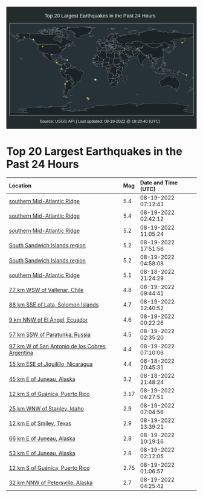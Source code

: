 ![Map](./map.png)

# Top 20 Largest Earthquakes in the Past 24 Hours

| Location | Mag | Date and Time (UTC) |
|:---|:---|:---|
| [southern Mid-Atlantic Ridge](https://earthquake.usgs.gov/earthquakes/eventpage/us6000ic29) | 5.4 | 08-19-2022 07:12:43 |
| [southern Mid-Atlantic Ridge](https://earthquake.usgs.gov/earthquakes/eventpage/us6000ic0i) | 5.4 | 08-19-2022 02:42:12 |
| [southern Mid-Atlantic Ridge](https://earthquake.usgs.gov/earthquakes/eventpage/us6000ic2r) | 5.2 | 08-19-2022 11:05:24 |
| [South Sandwich Islands region](https://earthquake.usgs.gov/earthquakes/eventpage/us6000ic6u) | 5.2 | 08-19-2022 17:51:56 |
| [South Sandwich Islands region](https://earthquake.usgs.gov/earthquakes/eventpage/us6000ic18) | 5.2 | 08-19-2022 04:58:08 |
| [southern Mid-Atlantic Ridge](https://earthquake.usgs.gov/earthquakes/eventpage/us6000ibyx) | 5.1 | 08-18-2022 21:24:29 |
| [77 km WSW of Vallenar, Chile](https://earthquake.usgs.gov/earthquakes/eventpage/us6000ic2i) | 4.8 | 08-19-2022 09:44:41 |
| [88 km SSE of Lata, Solomon Islands](https://earthquake.usgs.gov/earthquakes/eventpage/us6000ic31) | 4.7 | 08-19-2022 12:40:52 |
| [9 km NNW of El Ángel, Ecuador](https://earthquake.usgs.gov/earthquakes/eventpage/us6000ibzn) | 4.6 | 08-19-2022 00:22:26 |
| [57 km SSW of Paratunka, Russia](https://earthquake.usgs.gov/earthquakes/eventpage/us6000ic0h) | 4.5 | 08-19-2022 02:35:20 |
| [97 km W of San Antonio de los Cobres, Argentina](https://earthquake.usgs.gov/earthquakes/eventpage/us6000ic25) | 4.4 | 08-19-2022 07:10:06 |
| [15 km ESE of Jiquilillo, Nicaragua](https://earthquake.usgs.gov/earthquakes/eventpage/us6000ibym) | 4.4 | 08-18-2022 20:45:31 |
| [45 km E of Juneau, Alaska](https://earthquake.usgs.gov/earthquakes/eventpage/us6000ibz0) | 3.2 | 08-18-2022 21:48:24 |
| [12 km S of Guánica, Puerto Rico](https://earthquake.usgs.gov/earthquakes/eventpage/pr71366963) | 3.17 | 08-19-2022 04:27:51 |
| [25 km WNW of Stanley, Idaho](https://earthquake.usgs.gov/earthquakes/eventpage/us6000ic23) | 2.9 | 08-19-2022 07:04:56 |
| [12 km E of Smiley, Texas](https://earthquake.usgs.gov/earthquakes/eventpage/tx2022qfgt) | 2.9 | 08-19-2022 13:39:21 |
| [66 km E of Juneau, Alaska](https://earthquake.usgs.gov/earthquakes/eventpage/ak022am77lz5) | 2.8 | 08-19-2022 10:19:16 |
| [53 km E of Juneau, Alaska](https://earthquake.usgs.gov/earthquakes/eventpage/ak022am2emm0) | 2.8 | 08-19-2022 02:12:05 |
| [12 km S of Guánica, Puerto Rico](https://earthquake.usgs.gov/earthquakes/eventpage/pr71366923) | 2.75 | 08-19-2022 01:06:57 |
| [32 km NNW of Petersville, Alaska](https://earthquake.usgs.gov/earthquakes/eventpage/ak022am3ockq) | 2.7 | 08-19-2022 04:25:42 |
